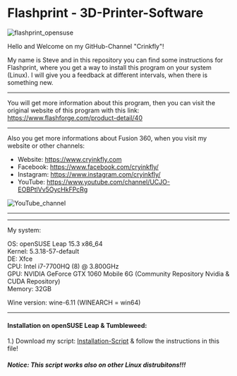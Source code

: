 <h1>Flashprint - 3D-Printer-Software</h1>

![flashprint_opensuse](https://user-images.githubusercontent.com/79079633/124351019-40c5a880-dbf8-11eb-8e2a-2b66cd4fc1cf.png)

Hello and Welcome on my GitHub-Channel "Crinkfly"!

My name is Steve and in this repository you can find some instructions for Flashprint, where you get a way to install this program on your system (Linux). I will give you a feedback at different intervals, when there is something new.

---

You will get more information about this program, then you can visit the original website of this program with this link: https://www.flashforge.com/product-detail/40

---
Also you get more informations about Fusion 360, when you visit my website or other channels:

  - Website:   https://www.cryinkfly.com
  - Facebook:  https://www.facebook.com/cryinkfly/
  - Instagram: https://www.instagram.com/cryinkfly/
  - YouTube:   https://www.youtube.com/channel/UCJO-EOBPtlVv5OycHkFPcRg


![YouTube_channel](https://user-images.githubusercontent.com/79079633/119709635-b9994e00-be5d-11eb-976a-fca87b572af1.png)

---

________________________________________________

My system:

OS: openSUSE Leap 15.3 x86_64<br/>
Kernel: 5.3.18-57-default<br/>
DE: Xfce<br/>
CPU: Intel i7-7700HQ (8) @ 3.800GHz<br/>
GPU: NVIDIA GeForce GTX 1060 Mobile 6G (Community Repository Nvidia & CUDA Repository)<br/>
Memory: 32GB

Wine version: wine-6.11 (WINEARCH = win64)

________________________________________________

#### Installation on openSUSE Leap & Tumbleweed:
         
1.) Download my script: [Installation-Script](https://github.com/cryinkfly/Flashprint---3D-Printer-Software/blob/main/scripts/flashprint-install.sh) & follow the instructions in this file!

##### Notice: This script works also on other Linux distrubitons!!!
